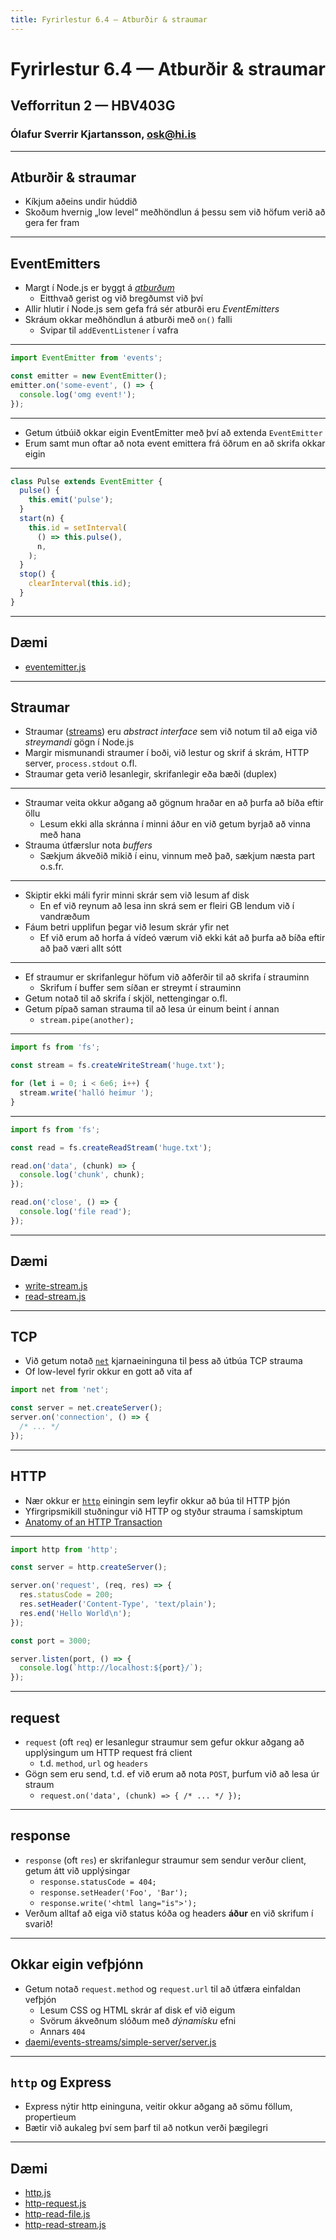 ```yaml
---
title: Fyrirlestur 6.4 — Atburðir & straumar
---
```


# Fyrirlestur 6.4 — Atburðir & straumar

## Vefforritun 2 — HBV403G

### Ólafur Sverrir Kjartansson, [osk@hi.is](mailto:osk@hi.is)

---

## Atburðir & straumar

* Kíkjum aðeins undir húddið
* Skoðum hvernig „low level“ meðhöndlun á þessu sem við höfum verið að gera fer fram

***

## EventEmitters

* Margt í Node.js er byggt á [_atburðum_](https://nodejs.org/api/events.html)
  - Eitthvað gerist og við bregðumst við því
* Allir hlutir í Node.js sem gefa frá sér atburði eru _EventEmitters_
* Skráum okkar meðhöndlun á atburði með `on()` falli
  - Svipar til `addEventListener` í vafra

***

```javascript
import EventEmitter from 'events';

const emitter = new EventEmitter();
emitter.on('some-event', () => {
  console.log('omg event!');
});
```

***

* Getum útbúið okkar eigin EventEmitter með því að extenda `EventEmitter`
* Erum samt mun oftar að nota event emittera frá öðrum en að skrifa okkar eigin

***

<!-- eslint-disable no-undef, no-unused-vars, lines-between-class-members -->

```javascript
class Pulse extends EventEmitter {
  pulse() {
    this.emit('pulse');
  }
  start(n) {
    this.id = setInterval(
      () => this.pulse(),
      n,
    );
  }
  stop() {
    clearInterval(this.id);
  }
}
```

***

## Dæmi

* [eventemitter.js](./daemi/events-streams/01.eventemitter.js)

---

## Straumar

* Straumar ([streams](https://nodejs.org/api/stream.html)) eru _abstract interface_ sem við notum til að eiga við _streymandi_ gögn í Node.js
* Margir mismunandi straumer í boði, við lestur og skrif á skrám, HTTP server, `process.stdout` o.fl.
* Straumar geta verið lesanlegir, skrifanlegir eða bæði (duplex)

***

* Straumar veita okkur aðgang að gögnum hraðar en að þurfa að bíða eftir öllu
  - Lesum ekki alla skránna í minni áður en við getum byrjað að vinna með hana
* Strauma útfærslur nota _buffers_
  - Sækjum ákveðið mikið í einu, vinnum með það, sækjum næsta part o.s.fr.

***

* Skiptir ekki máli fyrir minni skrár sem við lesum af disk
  - En ef við reynum að lesa inn skrá sem er fleiri GB lendum við í vandræðum
* Fáum betri upplifun þegar við lesum skrár yfir net
  - Ef við erum að horfa á vídeó værum við ekki kát að þurfa að bíða eftir að það væri allt sótt

***

* Ef straumur er skrifanlegur höfum við aðferðir til að skrifa í strauminn
  - Skrifum í buffer sem síðan er streymt í strauminn
* Getum notað til að skrifa í skjöl, nettengingar o.fl.
* Getum pípað saman strauma til að lesa úr einum beint í annan
  - `stream.pipe(another);`

***

```javascript
import fs from 'fs';

const stream = fs.createWriteStream('huge.txt');

for (let i = 0; i < 6e6; i++) {
  stream.write('halló heimur ');
}
```

***

```javascript
import fs from 'fs';

const read = fs.createReadStream('huge.txt');

read.on('data', (chunk) => {
  console.log('chunk', chunk);
});

read.on('close', () => {
  console.log('file read');
});
```

***

## Dæmi

* [write-stream.js](./daemi/events-streams/02.write-stream.js)
* [read-stream.js](./daemi/events-streams/03.read-stream.js)

---

## TCP

* Við getum notað [`net`](https://nodejs.org/api/net.html) kjarnaeininguna til þess að útbúa TCP strauma
* Of low-level fyrir okkur en gott að vita af

```javascript
import net from 'net';

const server = net.createServer();
server.on('connection', () => {
  /* ... */
});
```

---

## HTTP

* Nær okkur er [`http`](https://nodejs.org/api/http.html) einingin sem leyfir okkur að búa til HTTP þjón
* Yfirgripsmikill stuðningur við HTTP og styður strauma í samskiptum
* [Anatomy of an HTTP Transaction](https://nodejs.org/en/docs/guides/anatomy-of-an-http-transaction/)

***

```javascript
import http from 'http';

const server = http.createServer();

server.on('request', (req, res) => {
  res.statusCode = 200;
  res.setHeader('Content-Type', 'text/plain');
  res.end('Hello World\n');
});

const port = 3000;

server.listen(port, () => {
  console.log(`http://localhost:${port}/`);
});
```

***

## request

* `request` (oft `req`) er lesanlegur straumur sem gefur okkur aðgang að upplýsingum um HTTP request frá client
  - t.d. `method`, `url` og `headers`
* Gögn sem eru send, t.d. ef við erum að nota `POST`, þurfum við að lesa úr straum
  - `request.on('data', (chunk) => { /* ... */ });`

***

## response

* `response` (oft `res`) er skrifanlegur straumur sem sendur verður client, getum átt við upplýsingar
  - `response.statusCode = 404;`
  - `response.setHeader('Foo', 'Bar');`
  - `response.write('<html lang="is">');`
* Verðum alltaf að eiga við status kóða og headers **áður** en við skrifum í svarið!

***

## Okkar eigin vefþjónn

* Getum notað `request.method` og `request.url` til að útfæra einfaldan vefþjón
  - Lesum CSS og HTML skrár af disk ef við eigum
  - Svörum ákveðnum slóðum með _dýnamísku_ efni
  - Annars `404`
* [daemi/events-streams/simple-server/server.js](server.js)

***

## `http` og Express

* Express nýtir http eininguna, veitir okkur aðgang að sömu föllum, propertieum
* Bætir við aukaleg því sem þarf til að notkun verði þægilegri

***

## Dæmi

* [http.js](./daemi/events-streams/05.http.js)
* [http-request.js](./daemi/events-streams/06.http-request.js)
* [http-read-file.js](./daemi/events-streams/07.http-read-file.js)
* [http-read-stream.js](./daemi/events-streams/08.http-read-stream.js)
